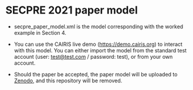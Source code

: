 # SECPRE 2021 paper model

* secpre_paper_model.xml is the model corresponding with the worked example in Section 4.

* You can use the CAIRIS live demo (https://demo.cairis.org) to interact with this model.  You can either import the model from the standard test account (user: test@test.com / password: test), or from your own account. 

* Should the paper be accepted, the paper model will be uploaded to [Zenodo](https://zenodo.org), and this repository will be removed.
